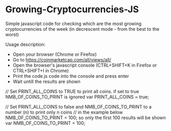 # Growing-Cryptocurrencies-JS
Simple javascript code for checking which are the most growing cryptocurrencies of the week (in decrescent mode - from the best to the worst)

Usage description:

- Open your browser (Chrome or Firefox)
- Go to https://coinmarketcap.com/all/views/all/
- Open the browser's javascript console (CTRL+SHIFT+K in Firefox or CTRL+SHIFT+I in Chrome)
- Print the code.js code into the console and press enter
- Wait untill the results are shown

// Set PRINT_ALL_COINS to TRUE to print all coins. if set to true NMB_OF_COINS_TO_PRINT is ignored
var PRINT_ALL_COINS = true;

// Set PRINT_ALL_COINS to false and NMB_OF_COINS_TO_PRINT to a number (n) to print only n coins
// in the example below NMB_OF_COINS_TO_PRINT = 100; so only the first 100 results will be shown
var NMB_OF_COINS_TO_PRINT = 100;
